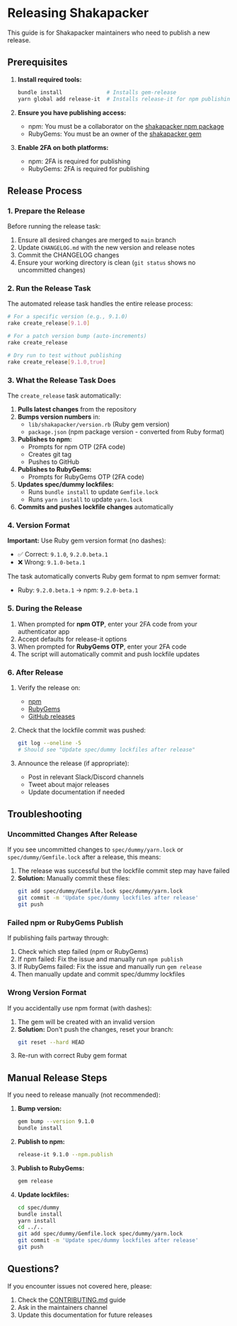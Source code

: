 # Releasing Shakapacker

This guide is for Shakapacker maintainers who need to publish a new release.

## Prerequisites

1. **Install required tools:**

   ```bash
   bundle install              # Installs gem-release
   yarn global add release-it  # Installs release-it for npm publishing
   ```

2. **Ensure you have publishing access:**

   - npm: You must be a collaborator on the [shakapacker npm package](https://www.npmjs.com/package/shakapacker)
   - RubyGems: You must be an owner of the [shakapacker gem](https://rubygems.org/gems/shakapacker)

3. **Enable 2FA on both platforms:**
   - npm: 2FA is required for publishing
   - RubyGems: 2FA is required for publishing

## Release Process

### 1. Prepare the Release

Before running the release task:

1. Ensure all desired changes are merged to `main` branch
2. Update `CHANGELOG.md` with the new version and release notes
3. Commit the CHANGELOG changes
4. Ensure your working directory is clean (`git status` shows no uncommitted changes)

### 2. Run the Release Task

The automated release task handles the entire release process:

```bash
# For a specific version (e.g., 9.1.0)
rake create_release[9.1.0]

# For a patch version bump (auto-increments)
rake create_release

# Dry run to test without publishing
rake create_release[9.1.0,true]
```

### 3. What the Release Task Does

The `create_release` task automatically:

1. **Pulls latest changes** from the repository
2. **Bumps version numbers** in:
   - `lib/shakapacker/version.rb` (Ruby gem version)
   - `package.json` (npm package version - converted from Ruby format)
3. **Publishes to npm:**
   - Prompts for npm OTP (2FA code)
   - Creates git tag
   - Pushes to GitHub
4. **Publishes to RubyGems:**
   - Prompts for RubyGems OTP (2FA code)
5. **Updates spec/dummy lockfiles:**
   - Runs `bundle install` to update `Gemfile.lock`
   - Runs `yarn install` to update `yarn.lock`
6. **Commits and pushes lockfile changes** automatically

### 4. Version Format

**Important:** Use Ruby gem version format (no dashes):

- ✅ Correct: `9.1.0`, `9.2.0.beta.1`
- ❌ Wrong: `9.1.0-beta.1`

The task automatically converts Ruby gem format to npm semver format:

- Ruby: `9.2.0.beta.1` → npm: `9.2.0-beta.1`

### 5. During the Release

1. When prompted for **npm OTP**, enter your 2FA code from your authenticator app
2. Accept defaults for release-it options
3. When prompted for **RubyGems OTP**, enter your 2FA code
4. The script will automatically commit and push lockfile updates

### 6. After Release

1. Verify the release on:

   - [npm](https://www.npmjs.com/package/shakapacker)
   - [RubyGems](https://rubygems.org/gems/shakapacker)
   - [GitHub releases](https://github.com/shakacode/shakapacker/releases)

2. Check that the lockfile commit was pushed:

   ```bash
   git log --oneline -5
   # Should see "Update spec/dummy lockfiles after release"
   ```

3. Announce the release (if appropriate):
   - Post in relevant Slack/Discord channels
   - Tweet about major releases
   - Update documentation if needed

## Troubleshooting

### Uncommitted Changes After Release

If you see uncommitted changes to `spec/dummy/yarn.lock` or `spec/dummy/Gemfile.lock` after a release, this means:

1. The release was successful but the lockfile commit step may have failed
2. **Solution:** Manually commit these files:
   ```bash
   git add spec/dummy/Gemfile.lock spec/dummy/yarn.lock
   git commit -m 'Update spec/dummy lockfiles after release'
   git push
   ```

### Failed npm or RubyGems Publish

If publishing fails partway through:

1. Check which step failed (npm or RubyGems)
2. If npm failed: Fix the issue and manually run `npm publish`
3. If RubyGems failed: Fix the issue and manually run `gem release`
4. Then manually update and commit spec/dummy lockfiles

### Wrong Version Format

If you accidentally use npm format (with dashes):

1. The gem will be created with an invalid version
2. **Solution:** Don't push the changes, reset your branch:
   ```bash
   git reset --hard HEAD
   ```
3. Re-run with correct Ruby gem format

## Manual Release Steps

If you need to release manually (not recommended):

1. **Bump version:**

   ```bash
   gem bump --version 9.1.0
   bundle install
   ```

2. **Publish to npm:**

   ```bash
   release-it 9.1.0 --npm.publish
   ```

3. **Publish to RubyGems:**

   ```bash
   gem release
   ```

4. **Update lockfiles:**
   ```bash
   cd spec/dummy
   bundle install
   yarn install
   cd ../..
   git add spec/dummy/Gemfile.lock spec/dummy/yarn.lock
   git commit -m 'Update spec/dummy lockfiles after release'
   git push
   ```

## Questions?

If you encounter issues not covered here, please:

1. Check the [CONTRIBUTING.md](../CONTRIBUTING.md) guide
2. Ask in the maintainers channel
3. Update this documentation for future releases
